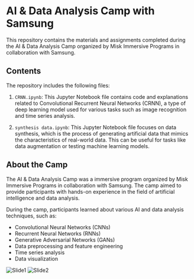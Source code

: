 # AI & Data Analysis Camp with Samsung

This repository contains the materials and assignments completed during the AI & Data Analysis Camp organized by Misk Immersive Programs in collaboration with Samsung.

## Contents

The repository includes the following files:

1. `CRNN.ipynb`: This Jupyter Notebook file contains code and explanations related to Convolutional Recurrent Neural Networks (CRNN), a type of deep learning model used for various tasks such as image recognition and time series analysis.

2. `synthesis data.ipynb`: This Jupyter Notebook file focuses on data synthesis, which is the process of generating artificial data that mimics the characteristics of real-world data. This can be useful for tasks like data augmentation or testing machine learning models.

## About the Camp

The AI & Data Analysis Camp was a immersive program organized by Misk Immersive Programs in collaboration with Samsung. The camp aimed to provide participants with hands-on experience in the field of artificial intelligence and data analysis.

During the camp, participants learned about various AI and data analysis techniques, such as:

- Convolutional Neural Networks (CNNs)
- Recurrent Neural Networks (RNNs)
- Generative Adversarial Networks (GANs)
- Data preprocessing and feature engineering
- Time series analysis
- Data visualization

![Slide1](https://github.com/A-Ghouth/AI-Data-Analysis-Camp-with-Samsung/assets/154764214/c9c6464d-0b91-4666-9012-4698782affa5)
![Slide2](https://github.com/A-Ghouth/AI-Data-Analysis-Camp-with-Samsung/assets/154764214/38e9ba2d-bdd7-49a8-8bef-de25a15f72f1)
